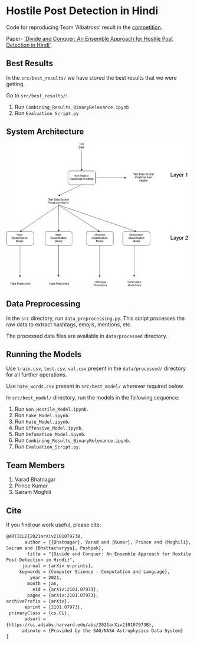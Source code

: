 # Hostile Post Detection in Hindi

Code for reproducing Team 'Albatross' result in the [competition](https://competitions.codalab.org/competitions/26654).

Paper- ['Divide and Conquer: An Ensemble Approach for Hostile Post Detection in Hindi'](https://arxiv.org/abs/2101.07973).

## Best Results
In the `src/best_results/` we have stored the best results that we were getting.

Go to `src/best_results/`:
1. Run `Combining_Results_BinaryRelevance.ipynb`
2. Run `Evaluation_Script.py`

## System Architecture
 ![Layered Architecture Inference](/docs/LayeredArchitectureInference.png)
 
## Data Preprocessing
In the `src` directory, run `data_preprocessing.py`. This script processes the raw data to extract hashtags, emojis, mentions, etc.

The processed data files are available in `data/processed` directory.

## Running the Models

Use `train.csv`, `test.csv`, `val.csv` present in the `data/processed/` directory for all further operations.

Use `hate_words.csv` present in `src/best_model/` wherever required below.

In `src/best_model/` directory, run the models in the following sequence:

1. Run `Non_Hostile_Model.ipynb`.
2. Run `Fake_Model.ipynb`.
3. Run `Hate_Model.ipynb`.
4. Run `Offensive_Model.ipynb`.
5. Run `Defamation_Model.ipynb`.
6. Run `Combining_Results_BinaryRelevance.ipynb`.
7. Run `Evaluation_Script.py`.

## Team Members
1. Varad Bhatnagar
2. Prince Kumar
3. Sairam Moghili

## Cite
If you find our work useful, please cite:
```
@ARTICLE{2021arXiv210107973B,
       author = {{Bhatnagar}, Varad and {Kumar}, Prince and {Moghili}, Sairam and {Bhattacharyya}, Pushpak},
        title = "{Divide and Conquer: An Ensemble Approach for Hostile Post Detection in Hindi}",
      journal = {arXiv e-prints},
     keywords = {Computer Science - Computation and Language},
         year = 2021,
        month = jan,
          eid = {arXiv:2101.07973},
        pages = {arXiv:2101.07973},
archivePrefix = {arXiv},
       eprint = {2101.07973},
 primaryClass = {cs.CL},
       adsurl = {https://ui.adsabs.harvard.edu/abs/2021arXiv210107973B},
      adsnote = {Provided by the SAO/NASA Astrophysics Data System}
}
```
